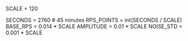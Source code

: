SCALE = 120

SECONDS     = 2760 # 45 minutes
RPS_POINTS  = int(SECONDS / SCALE)
BASE_RPS    = 0.014 * SCALE
AMPLITUDE   = 0.01 * SCALE
NOISE_STD   = 0.001 * SCALE